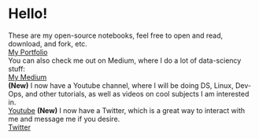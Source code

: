 # Hello!
These are my open-source notebooks, feel free to open and read, download, and fork, etc. \
[My Portfolio](http://emmettboudreau.com) \
You can also check me out on Medium, where I do a lot of data-sciency stuff: \
[My Medium](https://medium.com/@emmettgb) \
**(New)** I now have a Youtube channel, where I will be doing DS, Linux, Dev-Ops, and other tutorials, as well as videos on cool subjects I am interested in.\
[Youtube](https://www.youtube.com/channel/UCruzXIngBV2dlgjX1_HZRzw?disable_polymer=true)
**(New)** I now have a Twitter, which is a great way to interact with me and message me if you desire.\
[Twitter](https://twitter.com/emmettboudgie)
